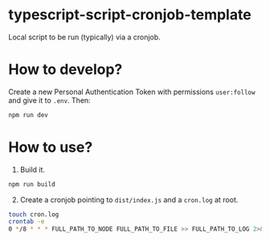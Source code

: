 # typescript-script-cronjob-template

Local script to be run (typically) via a cronjob.

# How to develop?

Create a new Personal Authentication Token with permissions `user:follow` and give it to `.env`. Then:

```bash
npm run dev
```

# How to use?

1. Build it.

```bash
npm run build
```

2. Create a cronjob pointing to `dist/index.js` and a `cron.log` at root.

```bash
touch cron.log
crontab -e
0 */8 * * * FULL_PATH_TO_NODE FULL_PATH_TO_FILE >> FULL_PATH_TO_LOG 2>&1
```

